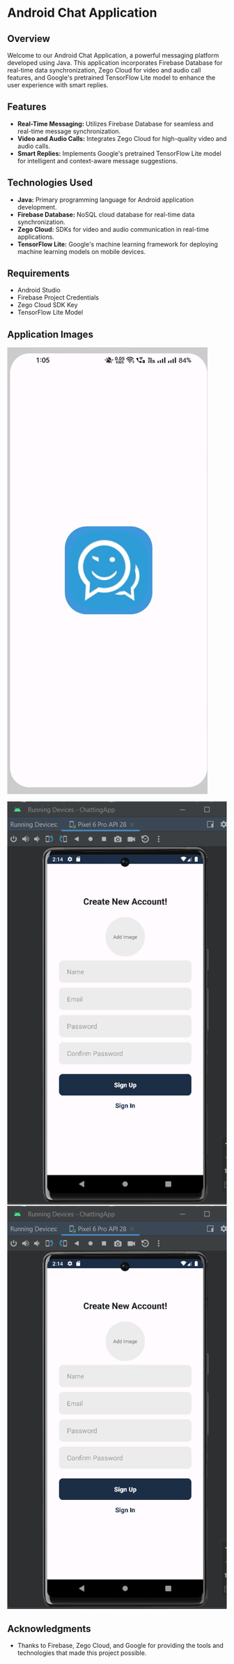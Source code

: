 # Android Chat Application

## Overview

Welcome to our Android Chat Application, a powerful messaging platform developed using Java. This application incorporates Firebase Database for real-time data synchronization, Zego Cloud for video and audio call features, and Google's pretrained TensorFlow Lite model to enhance the user experience with smart replies.

## Features

- **Real-Time Messaging:** Utilizes Firebase Database for seamless and real-time message synchronization.
- **Video and Audio Calls:** Integrates Zego Cloud for high-quality video and audio calls.
- **Smart Replies:** Implements Google's pretrained TensorFlow Lite model for intelligent and context-aware message suggestions.

## Technologies Used

- **Java:** Primary programming language for Android application development.
- **Firebase Database:** NoSQL cloud database for real-time data synchronization.
- **Zego Cloud:** SDKs for video and audio communication in real-time applications.
- **TensorFlow Lite:** Google's machine learning framework for deploying machine learning models on mobile devices.

## Requirements

- Android Studio
- Firebase Project Credentials
- Zego Cloud SDK Key
- TensorFlow Lite Model

## Application Images

![Screenshot 1](1.jpg)

![Screenshot 2](2.png)
![Screenshot 2](2.png)

## Acknowledgments

- Thanks to Firebase, Zego Cloud, and Google for providing the tools and technologies that made this project possible.

